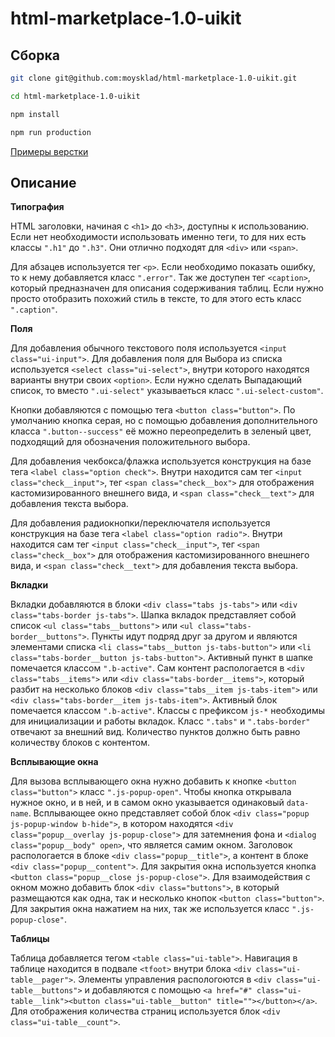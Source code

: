 # html-marketplace-1.0-uikit

## Сборка

```sh
git clone git@github.com:moysklad/html-marketplace-1.0-uikit.git

cd html-marketplace-1.0-uikit

npm install

npm run production
```

[Примеры верстки](https://wmakeev.github.io/html-marketplace-1.0-uikit/build/index.html)

## Описание

**Типография**

HTML заголовки, начиная с `<h1>` до `<h3>`, доступны к использованию. Если нет необходимости использовать именно
теги, то для них есть классы `".h1"` до `".h3"`. Они отлично подходят для `<div>` или `<span>`.

Для абзацев используется тег `<p>`. Если необходимо показать ошибку, то к нему добавляется класс `".error"`.
Так же доступен тег `<caption>`, который предназначен для описания содерживания таблиц. 
Если нужно просто отобразить похожий стиль в тексте,
то для этого есть класс `".caption"`.

**Поля**

Для добавления обычного текстового поля используется `<input class="ui-input">`.
Для добавления поля для Выбора из списка используется `<select class="ui-select">`, внутри которого находятся варианты внутри своих `<option>`. Если нужно
сделать Выпадающий список, то вместо `".ui-select"` указываеться класс `".ui-select-custom"`.

Кнопки добавляются с помощью тега `<button class="button">`. По умолчанию кнопка серая, но с помощью добавления дополнительного
класса `".button--success"` её можно переопределить в зеленый цвет, подходящий для обозначения положительного выбора.

Для добавления чекбокса/флажка используется конструкция на базе тега `<label class="option check">`. Внутри находится
сам тег `<input class="check__input">`, тег `<span class="check__box">` для отображения кастомизированного внешнего вида, и
`<span class="check__text">` для добавления текста выбора.

Для добавления радиокнопки/переключателя используется конструкция на базе тега `<label class="option radio">`. Внутри находится
сам тег `<input class="check__input">`, тег `<span class="check__box">` для отображения кастомизированного внешнего вида, и
`<span class="check__text">` для добавления текста выбора.

**Вкладки**

Вкладки добавляются в блоки `<div class="tabs js-tabs">` или `<div class="tabs-border js-tabs">`.
Шапка вкладок представляет собой список `<ul class="tabs__buttons">` или `<ul class="tabs-border__buttons">`.
Пункты идут подряд друг за другом и являются элементами списка `<li class="tabs__button js-tabs-button">` или
`<li class="tabs-border__button js-tabs-button">`. Активный пункт в шапке помечается классом `".b-active"`.
Сам контент распологается в `<div class="tabs__items">` или `<div class="tabs-border__items">`, который разбит на несколько блоков
`<div class="tabs__item js-tabs-item">` или `<div class="tabs-border__item js-tabs-item">`. Активный блок помечается классом `".b-active"`.
Классы с префиксом `js-*` необходимы для инициализации и работы вкладок. Класс `".tabs"` и `".tabs-border"` отвечают за внешний вид. Количество пунктов должно
быть равно количеству блоков с контентом.

**Всплывающие окна**

Для вызова всплывающего окна нужно добавить к кнопке `<button class="button">` класс `".js-popup-open"`. Чтобы кнопка открывала нужное окно, и в ней,
и в самом окно указывается одинаковый `data-name`.
Всплывающее окно представляет собой блок `<div class="popup js-popup-window b-hide">`, в котором находятся `<div class="popup__overlay js-popup-close">`
для затемнения фона и `<dialog class="popup__body" open>`, что является самим окном.
Заголовок распологается в блоке `<div class="popup__title">`, а контент в блоке `<div class="popup__content">`.
Для закрытия окна используется кнопка `<button class="popup__close js-popup-close">`.
Для взаимодействия с окном можно добавить блок `<div class="buttons">`, в который размещаются как одна, так и несколько кнопок `<button class="button">`.
Для закрытия окна нажатием на них, так же используется класс `".js-popup-close"`.

**Таблицы**

Таблица добавляется тегом `<table class="ui-table">`. Навигация в таблице находится в подвале `<tfoot>` внутри блока `<div class="ui-table__pager">`.
Элементы управления распологоются в `<div class="ui-table__buttons">` и добавляются с помощью `<a href="#" class="ui-table__link"><button class="ui-table__button" title=""></button></a>`.
Для отображения количества страниц используется блок `<div class="ui-table__count">`.
